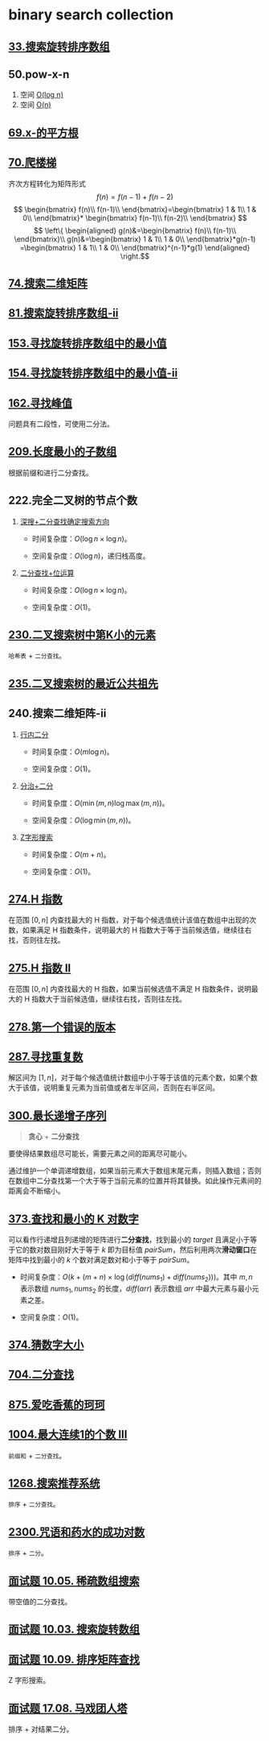 # binary search collection

## [33.搜索旋转排序数组](../src/33.搜索旋转排序数组.java)

## 50.pow-x-n

1. 空间 [O(log n)](../src/50.pow-x-n_1.java)
2. 空间 [O(n)](../src/50.pow-x-n_2.java)

## [69.x-的平方根](../src/69.x-的平方根.java)

## [70.爬楼梯](../src/70.爬楼梯_2.java)

齐次方程转化为矩阵形式
$$f(n)=f(n-1)+f(n-2)$$$$
  \begin{bmatrix}
    f(n)\\
    f(n-1)\\
  \end{bmatrix}=\begin{bmatrix}
    1 & 1\\
    1 & 0\\
  \end{bmatrix}*
  \begin{bmatrix}
    f(n-1)\\
    f(n-2)\\
  \end{bmatrix}
$$$$
  \left\{
    \begin{aligned}
      g(n)&=\begin{bmatrix}
        f(n)\\
        f(n-1)\\
      \end{bmatrix}\\
      g(n)&=\begin{bmatrix}
        1 & 1\\
        1 & 0\\
      \end{bmatrix}*g(n-1)
      =\begin{bmatrix}
        1 & 1\\
        1 & 0\\
      \end{bmatrix}^{n-1}*g(1)
    \end{aligned}
  \right.$$

## [74.搜索二维矩阵](../src/74.搜索二维矩阵.java)

## [81.搜索旋转排序数组-ii](../src/81.搜索旋转排序数组-ii.java)

## [153.寻找旋转排序数组中的最小值](../src/153.寻找旋转排序数组中的最小值.java)

## [154.寻找旋转排序数组中的最小值-ii](../src/154.寻找旋转排序数组中的最小值-ii.java)

## [162.寻找峰值](../src/162.寻找峰值.java)

问题具有二段性，可使用二分法。

## [209.长度最小的子数组](../src/209.长度最小的子数组_1.java)

根据前缀和进行二分查找。

## 222.完全二叉树的节点个数

1. [深搜+二分查找确定搜索方向](../src/222.完全二叉树的节点个数_1.java)

    - 时间复杂度：$O(\log n\times \log n)$。

    - 空间复杂度：$O(\log n)$，递归栈高度。

2. [二分查找+位运算](../src/222.完全二叉树的节点个数.java)

    - 时间复杂度：$O(\log n\times \log n)$。

    - 空间复杂度：$O(1)$。

## [230.二叉搜索树中第K小的元素](../src/230.二叉搜索树中第k小的元素_1.java)

`哈希表` + `二分查找`。

## [235.二叉搜索树的最近公共祖先](../src/235.二叉搜索树的最近公共祖先.java)

## 240.搜索二维矩阵-ii

1. [行内二分](../src/240.搜索二维矩阵-ii_2.java)

    - 时间复杂度：$O(m\log n)$。

    - 空间复杂度：$O(1)$。

2. [分治+二分](../src/240.搜索二维矩阵-ii_1.java)

    - 时间复杂度：$O(\min(m,n)\log\max(m,n))$。

    - 空间复杂度：$O(\log\min(m,n))$。

3. [Z字形搜索](../src/240.搜索二维矩阵-ii.java)

    - 时间复杂度：$O(m+n)$。

    - 空间复杂度：$O(1)$。

## [274.H 指数](../src/274.h-指数.java)

在范围 $[0,n]$ 内查找最大的 H 指数，对于每个候选值统计该值在数组中出现的次数，如果满足 H 指数条件，说明最大的 H 指数大于等于当前候选值，继续往右找，否则往左找。

## [275.H 指数 II](../src/275.h-指数-ii.java)

在范围 $[0,n]$ 内查找最大的 H 指数，如果当前候选值不满足 H 指数条件，说明最大的 H 指数大于当前候选值，继续往右找，否则往左找。

## [278.第一个错误的版本](../src/278.第一个错误的版本.java)

## [287.寻找重复数](../src/287.寻找重复数_2.java)

解区间为 $[1,n]$，对于每个候选值统计数组中小于等于该值的元素个数，如果个数大于该值，说明重复元素为当前值或者左半区间，否则在右半区间。

## [300.最长递增子序列](../src/300.最长递增子序列.java)

> **贪心** + **二分查找**

要使得结果数组尽可能长，需要元素之间的距离尽可能小。

通过维护一个单调递增数组，如果当前元素大于数组末尾元素，则插入数组；否则在数组中二分查找第一个大于等于当前元素的位置并将其替换。如此操作元素间的距离会不断缩小。

## [373.查找和最小的 K 对数字](../src/373.查找和最小的-k-对数字.java)

可以看作行递增且列递增的矩阵进行**二分查找**，找到最小的 $\textit{target}$ 且满足小于等于它的数对数目刚好大于等于 $k$ 即为目标值 $\textit{pairSum}$，然后利用两次**滑动窗口**在矩阵中找到最小的 $k$ 个数对满足数对和小于等于 $\textit{pairSum}$。

- 时间复杂度：$O(k+(m+n)\times\log(diff(nums_1)+diff(nums_2)))$。其中 $m,n$ 表示数组 $\textit{nums}_1,\textit{nums}_2$ 的长度，$\textit{diff}(arr)$ 表示数组 $arr$ 中最大元素与最小元素之差。

- 空间复杂度：$O(1)$。

## [374.猜数字大小](../src/374.猜数字大小.java)

## [704.二分查找](../src/704.二分查找.java)

## [875.爱吃香蕉的珂珂](../src/875.爱吃香蕉的珂珂.java)

## [1004.最大连续1的个数 III](../src/1004.最大连续-1-的个数-iii_1.java)

`前缀和` + `二分查找`。

## [1268.搜索推荐系统](../src/1268.搜索推荐系统.java)

`排序` + `二分查找`。

## [2300.咒语和药水的成功对数](../src/2300.咒语和药水的成功对数.java)

`排序` + `二分`。

## [面试题 10.05. 稀疏数组搜索](../cn/Java/_____10_05_Sparse_Array_Search_LCCI/Solution.java)

带空值的二分查找。

## [面试题 10.03. 搜索旋转数组](../cn/Java/_____10_03_Search_Rotate_Array_LCCI/Solution.java)

## [面试题 10.09. 排序矩阵查找](../cn/Java/_____10_09_Sorted_Matrix_Search_LCCI/Solution.java)

Z 字形搜索。

## [面试题 17.08. 马戏团人塔](../cn/Java/_____17_08_Circus_Tower_LCCI/Solution.java)

排序 + 对结果二分。
